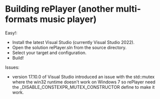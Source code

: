 # Building rePlayer (another multi-formats music player)

Easy!:
- Install the latest Visual Studio (currently Visual Studio 2022).
- Open the solution rePlayer.sln from the source directory.
- Select your target and configuration.
- Build!

Issues:
- version 17.10.0 of Visual Studio introduced an issue with the std::mutex where the win32 runtime doesn't work on Windows 7 so rePlayer need the _DISABLE_CONSTEXPR_MUTEX_CONSTRUCTOR define to make it work.